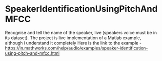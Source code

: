 # SpeakerIdentificationUsingPitchAndMFCC
Recognise and tell the name of the speaker, live (speakers voice must be in its dataset). The project is live implementation of a Matlab example, although i understand it completely
Here is the link to the example - https://in.mathworks.com/help/audio/examples/speaker-identification-using-pitch-and-mfcc.html
